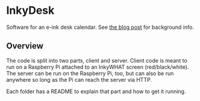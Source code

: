 # InkyDesk

Software for an e-ink desk calendar. See [the blog post](https://moscardino.net/2025/05/inkydesk/) for background info.

## Overview

The code is split into two parts, client and server. Client code is meant to run on a Raspberry Pi attached to an InkyWHAT screen (red/black/white). The server can be run on the Raspberry Pi, too, but can also be run anywhere so long as the Pi can reach the server via HTTP.

Each folder has a README to explain that part and how to get it running.
